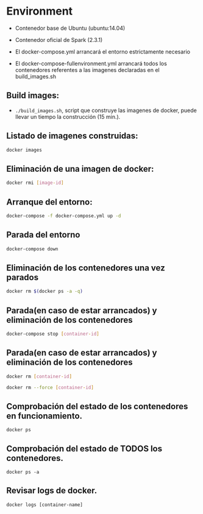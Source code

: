 # Environment
- Contenedor base de Ubuntu (ubuntu:14.04)
- Contenedor oficial de Spark (2.3.1)

- El docker-compose.yml arrancará el entorno estrictamente necesario
- El docker-compose-fullenvironment.yml arrancará todos los contenedores referentes a las imagenes declaradas en el
  build_images.sh

## Build images:
- `./build_images.sh`, script que construye las imagenes de docker, puede llevar un tiempo la construcción (15 min.).

## Listado de imagenes construidas:
```sh
docker images
```

## Eliminación de una imagen de docker:
```sh
docker rmi [image-id]
```

## Arranque del entorno:

```sh
docker-compose -f docker-compose.yml up -d
```

## Parada del entorno
```sh
docker-compose down
```

## Eliminación de los contenedores una vez parados
```sh
docker rm $(docker ps -a -q)
```

## Parada(en caso de estar arrancados) y eliminación de los contenedores
```sh
docker-compose stop [container-id]
```

## Parada(en caso de estar arrancados) y eliminación de los contenedores
```sh
docker rm [container-id]

docker rm --force [container-id]
```

## Comprobación del estado de los contenedores en funcionamiento.
```
docker ps
```

## Comprobación del estado de TODOS los contenedores.
```
docker ps -a
```

## Revisar logs de docker.
```
docker logs [container-name] 
```
